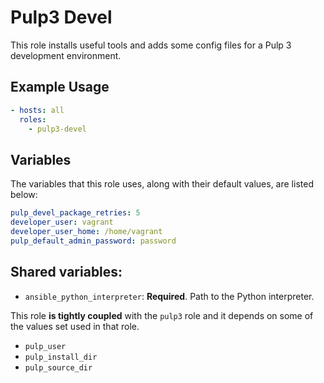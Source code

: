 Pulp3 Devel
===========

This role installs useful tools and adds some config files for a Pulp 3
development environment.

Example Usage
-------------

```yaml
- hosts: all
  roles:
    - pulp3-devel
```

Variables
---------

The variables that this role uses, along with their default values, are listed
below:

```yaml
pulp_devel_package_retries: 5
developer_user: vagrant
developer_user_home: /home/vagrant
pulp_default_admin_password: password
```

Shared variables:
-----------------

* `ansible_python_interpreter`: **Required**. Path to the Python interpreter.

This role **is tightly coupled** with the `pulp3` role and it depends on some of the values set
used in that role.

* `pulp_user`
* `pulp_install_dir`
* `pulp_source_dir`
